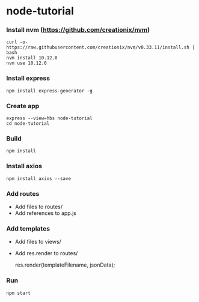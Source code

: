 # node-tutorial

### Install nvm (https://github.com/creationix/nvm)

    curl -o- https://raw.githubusercontent.com/creationix/nvm/v0.33.11/install.sh | bash
    nvm install 10.12.0
    nvm use 10.12.0

### Install express

    npm install express-generator -g

### Create app

    express --view=hbs node-tutorial
    cd node-tutorial

### Build

    npm install

### Install axios

    npm install axios --save

### Add routes

* Add files to routes/
* Add references to app.js

### Add templates

* Add files to views/
* Add res.render to routes/

    res.render(templateFilename, jsonData);

### Run

    npm start

